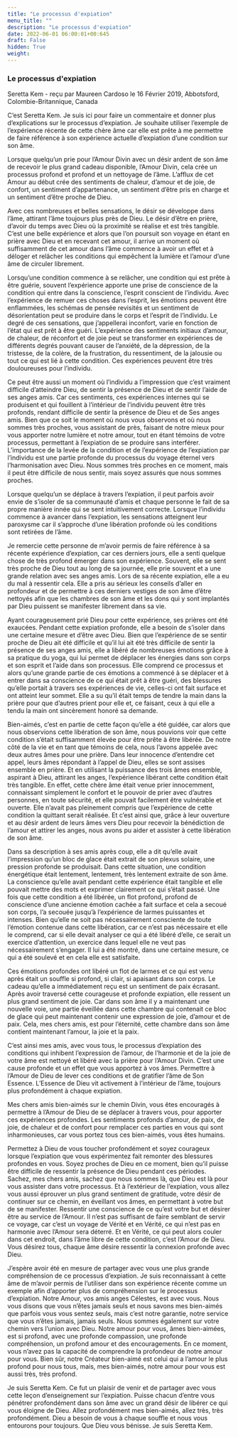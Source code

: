 ```yaml
---
title: "Le processus d'expiation"
menu_title: ""
description: "Le processus d'expiation"
date: 2022-06-01 06:00:01+00:645
draft: False
hidden: True
weight:
---
```

### Le processus d'expiation

Seretta Kem - reçu par Maureen Cardoso le 16 Février 2019, Abbotsford, Colombie-Britannique, Canada

C’est Seretta Kem. Je suis ici pour faire un commentaire et donner plus d’explications sur le processus d’expiation. Je souhaite utiliser l’exemple de l’expérience récente de cette chère âme car elle est prête à me permettre de faire référence à son expérience actuelle d’expiation d’une condition sur son âme.

Lorsque quelqu’un prie pour l’Amour Divin avec un désir ardent de son âme de recevoir le plus grand cadeau disponible, l’Amour Divin, cela crée un processus profond et profond et un nettoyage de l’âme. L’afflux de cet Amour au début crée des sentiments de chaleur, d’amour et de joie, de confort, un sentiment d’appartenance, un sentiment d’être pris en charge et un sentiment d’être proche de Dieu.

Avec ces nombreuses et belles sensations, le désir se développe dans l’âme, attirant l’âme toujours plus près de Dieu. Le désir d’être en prière, d’avoir du temps avec Dieu où la proximité se réalise et est très tangible. C’est une belle expérience et alors que l’on poursuit son voyage en étant en prière avec Dieu et en recevant cet amour, il arrive un moment où suffisamment de cet amour dans l’âme commence à avoir un effet et à déloger et relâcher les conditions qui empêchent la lumière et l’amour d’une âme de circuler librement.

Lorsqu’une condition commence à se relâcher, une condition qui est prête à être guérie, souvent l’expérience apporte une prise de conscience de la condition qui entre dans la conscience, l’esprit conscient de l’individu. Avec l’expérience de remuer ces choses dans l’esprit, les émotions peuvent être enflammées, les schémas de pensée revisités et un sentiment de désorientation peut se produire dans le corps et l’esprit de l’individu. Le degré de ces sensations, que j’appellerai inconfort, varie en fonction de l’état qui est prêt à être guéri. L’expérience des sentiments initiaux d’amour, de chaleur, de réconfort et de joie peut se transformer en expériences de différents degrés pouvant causer de l’anxiété, de la dépression, de la tristesse, de la colère, de la frustration, du ressentiment, de la jalousie ou tout ce qui est lié à cette condition. Ces expériences peuvent être très douloureuses pour l’individu.

Ce peut être aussi un moment où l’individu a l’impression que c’est vraiment difficile d’atteindre Dieu, de sentir la présence de Dieu et de sentir l’aide de ses anges amis. Car ces sentiments, ces expériences internes qui se produisent et qui fouillent à l’intérieur de l’individu peuvent être très profonds, rendant difficile de sentir la présence de Dieu et de Ses anges amis. Bien que ce soit le moment où nous vous observons et où nous sommes très proches, vous assistant de près, faisant de notre mieux pour vous apporter notre lumière et notre amour, tout en étant témoins de votre processus, permettant à l’expiation de se produire sans interférer. L’importance de la levée de la condition et de l’expérience de l’expiation par l’individu est une partie profonde du processus du voyage éternel vers l’harmonisation avec Dieu. Nous sommes très proches en ce moment, mais il peut être difficile de nous sentir, mais soyez assurés que nous sommes proches.

Lorsque quelqu’un se déplace à travers l’expiation, il peut parfois avoir envie de s’isoler de sa communauté d’amis et chaque personne le fait de sa propre manière innée qui se sent intuitivement correcte. Lorsque l’individu commence à avancer dans l’expiation, les sensations atteignent leur paroxysme car il s’approche d’une libération profonde où les conditions sont retirées de l’âme.

Je remercie cette personne de m’avoir permis de faire référence à sa récente expérience d’expiation, car ces derniers jours, elle a senti quelque chose de très profond émerger dans son expérience. Souvent, elle se sent très proche de Dieu tout au long de sa journée, elle prie souvent et a une grande relation avec ses anges amis. Lors de sa récente expiation, elle a eu du mal à ressentir cela. Elle a pris au sérieux les conseils d’aller en profondeur et de permettre à ces derniers vestiges de son âme d’être nettoyés afin que les chambres de son âme et les dons qui y sont implantés par Dieu puissent se manifester librement dans sa vie.

Ayant courageusement prié Dieu pour cette expérience, ses prières ont été exaucées. Pendant cette expiation profonde, elle a besoin de s’isoler dans une certaine mesure et d’être avec Dieu. Bien que l’expérience de se sentir proche de Dieu ait été difficile et qu’il lui ait été très difficile de sentir la présence de ses anges amis, elle a libéré de nombreuses émotions grâce à sa pratique du yoga, qui lui permet de déplacer les énergies dans son corps et son esprit et l’aide dans son processus. Elle comprend ce processus et alors qu’une grande partie de ces émotions a commencé à se déplacer et à entrer dans sa conscience de ce qui était prêt à être guéri, des blessures qu’elle portait à travers ses expériences de vie, celles-ci ont fait surface et ont atteint leur sommet. Elle a su qu’il était temps de tendre la main dans la prière pour que d’autres prient pour elle et, ce faisant, ceux à qui elle a tendu la main ont sincèrement honoré sa demande.

Bien-aimés, c’est en partie de cette façon qu’elle a été guidée, car alors que nous observions cette libération de son âme, nous pouvions voir que cette condition s’était suffisamment élevée pour être prête à être libérée. De notre côté de la vie et en tant que témoins de cela, nous l’avons appelée avec deux autres âmes pour une prière. Dans leur innocence d’entendre cet appel, leurs âmes répondant à l’appel de Dieu, elles se sont assises ensemble en prière. Et en utilisant la puissance des trois âmes ensemble, aspirant à Dieu, attirant les anges, l’expérience libérant cette condition était très tangible. En effet, cette chère âme était venue prier innocemment, connaissant simplement le confort et le pouvoir de prier avec d’autres personnes, en toute sécurité, et elle pouvait facilement être vulnérable et ouverte. Elle n’avait pas pleinement compris que l’expérience de cette condition la quittant serait réalisée. Et c’est ainsi que, grâce à leur ouverture et au désir ardent de leurs âmes vers Dieu pour recevoir la bénédiction de l’amour et attirer les anges, nous avons pu aider et assister à cette libération de son âme.

Dans sa description à ses amis après coup, elle a dit qu’elle avait l’impression qu’un bloc de glace était extrait de son plexus solaire, une pression profonde se produisait. Dans cette situation, une condition énergétique était lentement, lentement, très lentement extraite de son âme. La conscience qu’elle avait pendant cette expérience était tangible et elle pouvait mettre des mots et exprimer clairement ce qui s’était passé. Une fois que cette condition a été libérée, un flot profond, profond de conscience d’une ancienne émotion cachée a fait surface et cela a secoué son corps, l’a secouée jusqu’à l’expérience de larmes puissantes et intenses. Bien qu’elle ne soit pas nécessairement consciente de toute l’émotion contenue dans cette libération, car ce n’est pas nécessaire et elle le comprend, car si elle devait analyser ce qui a été libéré d’elle, ce serait un exercice d’attention, un exercice dans lequel elle ne veut pas nécessairement s’engager. Il lui a été montré, dans une certaine mesure, ce qui a été soulevé et en cela elle est satisfaite.

Ces émotions profondes ont libéré un flot de larmes et ce qui est venu après était un souffle si profond, si clair, si apaisant dans son corps. Le cadeau qu’elle a immédiatement reçu est un sentiment de paix écrasant. Après avoir traversé cette courageuse et profonde expiation, elle ressent un plus grand sentiment de joie. Car dans son âme il y a maintenant une nouvelle voie, une partie éveillée dans cette chambre qui contenait ce bloc de glace qui peut maintenant contenir une expression de joie, d’amour et de paix. Cela, mes chers amis, est pour l’éternité, cette chambre dans son âme contient maintenant l’amour, la joie et la paix.

C’est ainsi mes amis, avec vous tous, le processus d’expiation des conditions qui inhibent l’expression de l’amour, de l’harmonie et de la joie de votre âme est nettoyé et libéré avec la prière pour l’Amour Divin. C’est une cause profonde et un effet que vous apportez à vos âmes. Permettre à l’Amour de Dieu de lever ces conditions et de gratifier l’âme de Son Essence. L’Essence de Dieu vit activement à l’intérieur de l’âme, toujours plus profondément à chaque expiation.

Mes chers amis bien-aimés sur le chemin Divin, vous êtes encouragés à permettre à l’Amour de Dieu de se déplacer à travers vous, pour apporter ces expériences profondes. Les sentiments profonds d’amour, de paix, de joie, de chaleur et de confort pour remplacer ces parties en vous qui sont inharmonieuses, car vous portez tous ces bien-aimés, vous êtes humains.

Permettez à Dieu de vous toucher profondément et soyez courageux lorsque l’expiation que vous expérimentez fait remonter des blessures profondes en vous. Soyez proches de Dieu en ce moment, bien qu’il puisse être difficile de ressentir la présence de Dieu pendant ces périodes. Sachez, mes chers amis, sachez que nous sommes là, que Dieu est là pour vous assister dans votre processus. Et à l’extérieur de l’expiation, vous allez vous aussi éprouver un plus grand sentiment de gratitude, votre désir de continuer sur ce chemin, en éveillant vos âmes, en permettant à votre but de se manifester. Ressentir une conscience de ce qu’est votre but et désirer être au service de l’Amour. Il n’est pas suffisant de faire semblant de servir ce voyage, car c’est un voyage de Vérité et en Vérité, ce qui n’est pas en harmonie avec l’Amour sera déterré. Et en Vérité, ce qui peut alors couler dans cet endroit, dans l’âme libre de cette condition, c’est l’Amour de Dieu. Vous désirez tous, chaque âme désire ressentir la connexion profonde avec Dieu.

J’espère avoir été en mesure de partager avec vous une plus grande compréhension de ce processus d’expiation. Je suis reconnaissant à cette âme de m’avoir permis de l’utiliser dans son expérience récente comme un exemple afin d’apporter plus de compréhension sur le processus d’expiation. Notre Amour, vos amis anges Célestes, est avec vous. Nous vous disons que vous n’êtes jamais seuls et nous savons mes bien-aimés que parfois vous vous sentez seuls, mais c’est notre garantie, notre service que vous n’êtes jamais, jamais seuls. Nous sommes également sur votre chemin vers l’union avec Dieu. Notre amour pour vous, âmes bien-aimées, est si profond, avec une profonde compassion, une profonde compréhension, un profond amour et des encouragements. En ce moment, vous n’avez pas la capacité de comprendre la profondeur de notre amour pour vous. Bien sûr, notre Créateur bien-aimé est celui qui a l’amour le plus profond pour nous tous, mais, mes bien-aimés, notre amour pour vous est aussi très, très profond.

Je suis Seretta Kem. Ce fut un plaisir de venir et de partager avec vous cette leçon d’enseignement sur l’expiation. Puisse chacun d’entre vous pénétrer profondément dans son âme avec un grand désir de libérer ce qui vous éloigne de Dieu. Allez profondément mes bien-aimés, allez très, très profondément. Dieu a besoin de vous à chaque souffle et nous vous entourons pour toujours. Que Dieu vous bénisse. Je suis Seretta Kem.
